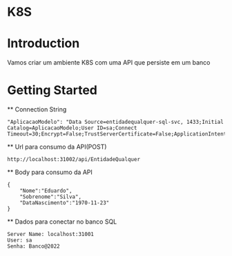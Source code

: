 # K8S

# Introduction
Vamos criar um ambiente K8S com uma API que persiste em um banco

# Getting Started

** Connection String


	"AplicacaoModelo": "Data Source=entidadequalquer-sql-svc, 1433;Initial Catalog=AplicacaoModelo;User ID=sa;Connect        Timeout=30;Encrypt=False;TrustServerCertificate=False;ApplicationIntent=ReadWrite;MultiSubnetFailover=False;MultipleActiveResultSets=true;Password=a7rm551VVXty3j/ahn6z7w=="
	
** Url para consumo da API(POST)
	
	http://localhost:31002/api/EntidadeQualquer
	
** Body para consumo da API 
	
	{
		"Nome":"Eduardo",
		"Sobrenome":"Silva",
		"DataNascimento":"1970-11-23"
	}
 
** Dados para conectar no banco SQL 

	Server Name: localhost:31001
	User: sa 
	Senha: Banco@2022
	
 
